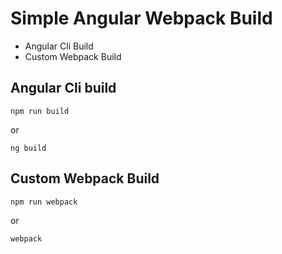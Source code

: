 # Simple Angular Webpack Build

* Angular Cli Build
* Custom Webpack Build

## Angular Cli build
```
npm run build
```

or 

```
ng build
```



## Custom Webpack Build
```
npm run webpack
```

or 

```
webpack
```


